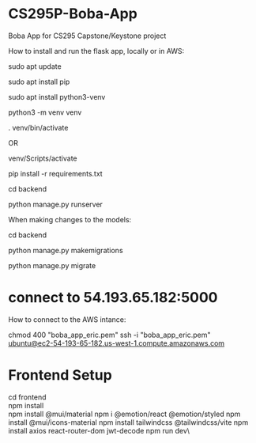 # CS295P-Boba-App
Boba App for CS295 Capstone/Keystone project

How to install and run the flask app, locally or in AWS:

sudo apt update

sudo apt install pip

sudo apt install python3-venv

python3 -m venv venv

. venv/bin/activate

OR

venv/Scripts/activate

pip install -r requirements.txt

cd backend

python manage.py runserver


When making changes to the models:

cd backend

python manage.py makemigrations

python manage.py migrate
# connect to 54.193.65.182:5000

How to connect to the AWS intance:

chmod 400 "boba_app_eric.pem"
ssh -i "boba_app_eric.pem" ubuntu@ec2-54-193-65-182.us-west-1.compute.amazonaws.com

# Frontend Setup
cd frontend\
npm install\
npm install @mui/material
npm i @emotion/react @emotion/styled
npm install @mui/icons-material
npm install tailwindcss @tailwindcss/vite
npm install axios react-router-dom jwt-decode
npm run dev\